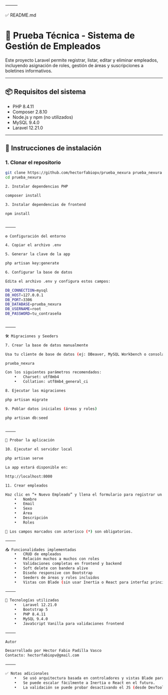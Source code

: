 
⸻

✅ README.md

# 🧪 Prueba Técnica - Sistema de Gestión de Empleados

Este proyecto Laravel permite registrar, listar, editar y eliminar empleados, incluyendo asignación de roles, gestión de áreas y suscripciones a boletines informativos.

---

## 📦 Requisitos del sistema

- PHP 8.4.11
- Composer 2.8.10
- Node.js y npm (no utilizados)
- MySQL 9.4.0
- Laravel 12.21.0

---

## 🚀 Instrucciones de instalación

### 1. Clonar el repositorio

```bash
git clone https://github.com/hectorfabiopv/prueba_nexura prueba_nexura
cd prueba_nexura

2. Instalar dependencias PHP

composer install

3. Instalar dependencias de frontend

npm install


⸻

⚙️ Configuración del entorno

4. Copiar el archivo .env

5. Generar la clave de la app

php artisan key:generate

6. Configurar la base de datos

Edita el archivo .env y configura estos campos:

DB_CONNECTION=mysql
DB_HOST=127.0.0.1
DB_PORT=3306
DB_DATABASE=prueba_nexura
DB_USERNAME=root
DB_PASSWORD=tu_contraseña


⸻

🛠 Migraciones y Seeders

7. Crear la base de datos manualmente

Usa tu cliente de base de datos (ej: DBeaver, MySQL Workbench o consola) y crea una base llamada:

prueba_nexura

Con los siguientes parámetros recomendados:
	•	Charset: utf8mb4
	•	Collation: utf8mb4_general_ci

8. Ejecutar las migraciones

php artisan migrate

9. Poblar datos iniciales (áreas y roles)

php artisan db:seed


⸻

🧪 Probar la aplicación

10. Ejecutar el servidor local

php artisan serve

La app estará disponible en:

http://localhost:8000

11. Crear empleados

Haz clic en “+ Nuevo Empleado” y llena el formulario para registrar un nuevo empleado con:
	•	Nombre
	•	Email
	•	Sexo
	•	Área
	•	Descripción
	•	Roles

📝 Los campos marcados con asterisco (*) son obligatorios.

⸻

📤 Funcionalidades implementadas
	•	CRUD de empleados
	•	Relación muchos a muchos con roles
	•	Validaciones completas en frontend y backend
	•	Soft delete con bandera alive
	•	Diseño responsive con Bootstrap
	•	Seeders de áreas y roles incluidos
	•	Vistas con Blade (sin usar Inertia o React para interfaz principal)

⸻

🧰 Tecnologías utilizadas
	•	Laravel 12.21.0
	•	Bootstrap 5
	•	PHP 8.4.11
	•	MySQL 9.4.0
	•	JavaScript Vanilla para validaciones frontend

⸻

Autor

Desarrollado por Hector Fabio Padilla Vasco
Contacto: hectorfabiopv@gmail.com

⸻

✅ Notas adicionales
	•	Se usó arquitectura basada en controladores y vistas Blade para facilitar mantenimiento.
	•	Se puede escalar fácilmente a Inertia o React en el futuro.
	•	La validación se puede probar desactivando el JS (desde DevTools o quitando el script).